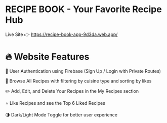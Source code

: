 # RECIPE BOOK - Your Favorite Recipe Hub

Live Site 👉 https://recipe-book-app-9d3da.web.app/

# 🔥 Website Features

🔐 User Authentication using Firebase (Sign Up / Login with Private Routes)

📖 Browse All Recipes with filtering by cuisine type and sorting by likes

✏️ Add, Edit, and Delete Your Recipes in the My Recipes section

⭐ Like Recipes and see the Top 6 Liked Recipes

🌗 Dark/Light Mode Toggle for better user experience